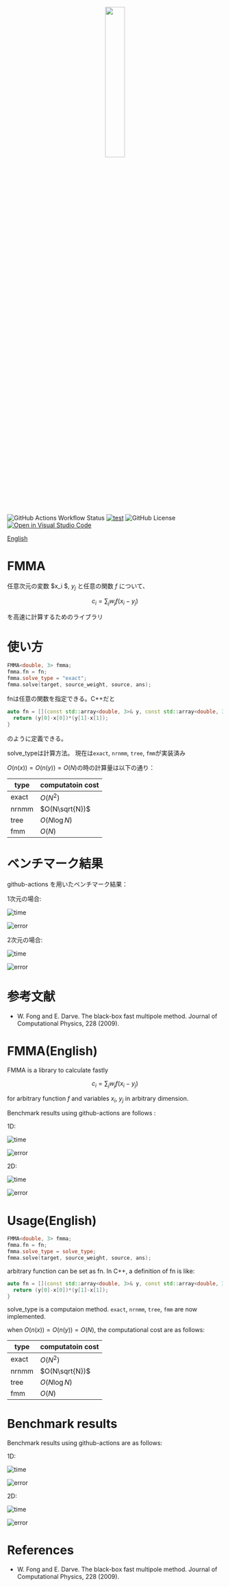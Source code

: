 
<p align="center">
  <img src="https://github.com/user-attachments/assets/0a4dd5ab-85e7-4eaa-ad34-dd9b9b078b66" width=30%>
</p>

![GitHub Actions Workflow Status](https://img.shields.io/github/actions/workflow/status/fockl/FMMA/actions.yml?branch=main)
[![test](https://github.com/fockl/FMMA/actions/workflows/actions.yml/badge.svg)](https://github.com/fockl/FMMA/actions/workflows/actions.yml)
![GitHub License](https://img.shields.io/github/license/fockl/FMMA)
[![Open in Visual Studio Code](https://img.shields.io/static/v1?logo=visualstudiocode&label=&message=Open%20in%20Visual%20Studio%20Code&labelColor=2c2c32&color=007acc&logoColor=007acc)](https://vscode.dev/github/fockl/FMMA)

[English](#fmmaenglish)

# FMMA

任意次元の変数 $x_i $, $y_j$ と任意の関数 $f$ について、

``` math

c_i = \sum_{j} w_j f(x_i-y_j)

```

を高速に計算するためのライブラリ

# 使い方

```c++
FMMA<double, 3> fmma;
fmma.fn = fn;
fmma.solve_type = "exact";
fmma.solve(target, source_weight, source, ans);
```

fnは任意の関数を指定できる。C++だと

```c++
auto fn = [](const std::array<double, 3>& y, const std::array<double, 3>& x){
  return (y[0]-x[0])*(y[1]-x[1]);
}
```

のように定義できる。

solve_typeは計算方法。
現在は`exact`, `nrnmm`, `tree`, `fmm`が実装済み

$O(n(x)) = O(n(y)) = O(N)$の時の計算量は以下の通り：

|type|computatoin cost|
|---|---|
|exact|$O(N^2)$|
|nrnmm|$O(N\sqrt{N})$|
|tree|$O(N\log{N})$|
|fmm|$O(N)$|

# ベンチマーク結果

github-actions を用いたベンチマーク結果：

1次元の場合:

![ time ](benchmark/results/time_1.png)

![ error ](benchmark/results/error_1.png)

2次元の場合:

![ time ](benchmark/results/time_2.png)

![ error ](benchmark/results/error_2.png)

# 参考文献

- W. Fong and E. Darve. The black-box fast multipole method. Journal of Computational Physics, 228 (2009).

# FMMA(English)

FMMA is a library to calculate fastly

``` math

c_i = \sum_{j} w_j f(x_i-y_j)

```

for arbitrary function $f$ and variables $x_i$, $y_j$ in arbitrary dimension.

Benchmark results using github-actions are follows :

1D:

![ time ](benchmark/results/time_1.png)

![ error ](benchmark/results/error_1.png)

2D:

![ time ](benchmark/results/time_2.png)

![ error ](benchmark/results/error_2.png)

# Usage(English)

```c++
FMMA<double, 3> fmma;
fmma.fn = fn;
fmma.solve_type = solve_type;
fmma.solve(target, source_weight, source, ans);
```

arbitrary function can be set as fn. In C++, a definition of fn is like:

```c++
auto fn = [](const std::array<double, 3>& y, const std::array<double, 3>& x){
  return (y[0]-x[0])*(y[1]-x[1]);
}
```

solve_type is a computaion method.
`exact`, `nrnmm`, `tree`, `fmm` are now implemented.

when $O(n(x)) = O(n(y)) = O(N)$, the computational cost are as follows:

|type|computatoin cost|
|---|---|
|exact|$O(N^2)$|
|nrnmm|$O(N\sqrt{N})$|
|tree|$O(N\log{N})$|
|fmm|$O(N)$|

# Benchmark results

Benchmark results using github-actions are as follows:

1D:

![ time ](benchmark/results/time_1.png)

![ error ](benchmark/results/error_1.png)

2D:

![ time ](benchmark/results/time_2.png)

![ error ](benchmark/results/error_2.png)

# References

- W. Fong and E. Darve. The black-box fast multipole method. Journal of Computational Physics, 228 (2009).

